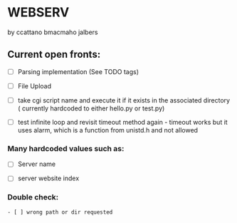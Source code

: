 # WEBSERV
 by ccattano bmacmaho jalbers

## Current open fronts:
- [ ] Parsing implementation (See TODO tags)

- [ ] File Upload 
- [ ] take cgi script name and execute it if it exists in the associated directory ( currently hardcoded to either hello.py or test.py)
- [ ] test infinite loop and revisit timeout method again 
        - timeout works but it uses alarm, which is a function from unistd.h and not allowed

### Many hardcoded values such as:
- [ ] Server name
- [ ] server website index


### Double check:
    - [ ] wrong path or dir requested
